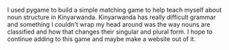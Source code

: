 I used pygame to build a simple matching game to help teach myself about noun structure in Kinyarwanda. Kinyarwanda has really difficult grammar and something I couldn't wrap my head around was the way nouns are classified and how that changes their singular and plural form. I hope to continue adding to this game and maybe make a website out of it.
